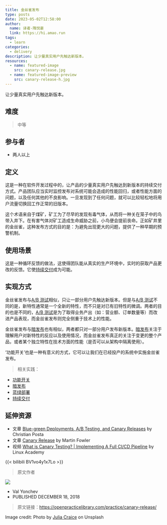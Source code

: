 ```yaml
---
title: 金丝雀发布
type: posts
date: 2023-05-02T12:58:00
author:
  name: 译者-隋悦豪
  link: https://hi.amao.run
tags:
  - learn
categories:
  - delivery
description: 让少量真实用户先触达新版本。
resources:
  - name: featured-image
    src: canary-release.jpg
  - name: featured-image-preview
    src: canary-release-h.jpg
---
```

让少量真实用户先触达新版本。
<!--more-->

## 难度

> 中等

## 参与者

- 两人以上

## 定义

这是一种在软件开发过程中的，让产品的少量真实用户先触达到新版本的持续交付方式。产品团队应当实时监控发布对系统可能会造成的性能回归，或者性能方面的问题，以及任何其他的不良影响。一旦发现到了任何问题，就可以比较轻松地将用户流量切换回工作正常的旧版本。

这个术语来自于煤矿，矿工为了尽早的发现有毒气体，从而将一种关在笼子中的鸟带入井下。在有害气体对矿工造成生命威胁之前，小鸟便会提前丧命。正如矿井里的金丝雀，这种发布方式的目的是：为避免出现更大的问题，提供了一种早期的预警机制。

## 使用场景

这是一种循环反馈的做法，这使得团队能从真实的生产环境中，实时的获取产品更改的反馈。它使[持续交付](https://openpracticelibrary.com/practice/continuous-delivery/)成为可能。

## 实现方式

金丝雀发布与[A/B 测试](https://openpracticelibrary.com/practice/split-testing-a-b-testing/)相似，只让一部分用户先触达新版本。但是与[A/B 测试](https://openpracticelibrary.com/practice/split-testing-a-b-testing/)不同的是，新特性通常是一个全新的特性，而不只是对已有旧特性的微调。两者的目的也是不同的，[A/B 测试](https://openpracticelibrary.com/practice/split-testing-a-b-testing/)是为了取得业务产出（如：营业额、订单数量等）而改进产品表现，而金丝雀发布则完全侧重于技术上的性能。

金丝雀发布与[暗发布](https://openpracticelibrary.com/practice/dark-launches/)也有相似，两者都只对一部分用户发布新版本。[暗发布](https://openpracticelibrary.com/practice/dark-launches/)关注于理解用户对新特性的反应以及使用情况，而金丝雀发布真正的关注于变更的整个产品，或者某个独立特性在技术方面的性能（是否可以从架构中隔离使用）。

‘功能开关’也是一种有意义的方式，它可以让我们在已经投产的系统中实施金丝雀发布。

> 相关实践：

- [功能开关](https://openpracticelibrary.com/practice/feature-toggles/)
- [暗发布](https://openpracticelibrary.com/practice/dark-launches/)
- [蓝绿部署](https://openpracticelibrary.com/practice/blue-green-deployments/)
- [持续交付](https://openpracticelibrary.com/practice/continuous-delivery/)

## 延伸资源

- 文章 [Blue-green Deployments, A/B Testing, and Canary Releases](http://blog.christianposta.com/deploy/blue-green-deployments-a-b-testing-and-canary-releases/) by Christian Posta
- 文章 [Canary Release](https://martinfowler.com/bliki/CanaryRelease.html) by Martin Fowler
- 视频 [What is Canary Testing? | Implementing A Full CI/CD Pipeline](https://www.youtube.com/watch?v=FT2O-qLj9Hc&ab_channel=LinuxAcademy) by Linux Academy

{{< bilibili BV1vo4y1x7Lo >}}

> 原文作者

![](https://avatars.githubusercontent.com/u/23172281?v=4)

- Val Yonchev
- PUBLISHED DECEMBER 18, 2018

> 原文链接：<https://openpracticelibrary.com/practice/canary-release/>

Image credit: Photo by [Julia Craice](https://unsplash.com/photos/o0S-0Pa4F2M) on Unsplash
